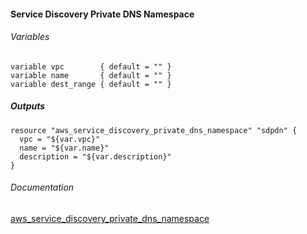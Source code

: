 #### Service Discovery Private DNS Namespace


###### Variables
```
variable vpc        { default = "" }
variable name       { default = "" }
variable dest_range { default = "" }
```

##### Outputs
```
resource "aws_service_discovery_private_dns_namespace" "sdpdn" {
  vpc = "${var.vpc}"
  name = "${var.name}"
  description = "${var.description}"
}
```

###### Documentation
[aws_service_discovery_private_dns_namespace](https://www.terraform.io/docs/providers/aws/r/service_discovery_private_dns_namespace.html)
